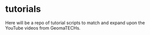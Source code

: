 # tutorials
Here will be a repo of tutorial scripts to match and expand upon the YouTube videos from GeomaTECHs.
